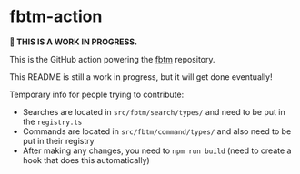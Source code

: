 # fbtm-action

**🚧 THIS IS A WORK IN PROGRESS.**

This is the GitHub action powering the [fbtm](https://github.com/brxxn/fbtm) repository.

This README is still a work in progress, but it will get done eventually!

Temporary info for people trying to contribute:

- Searches are located in `src/fbtm/search/types/` and need to be put in the `registry.ts`
- Commands are located in `src/fbtm/command/types/` and also need to be put in their registry
- After making any changes, you need to `npm run build` (need to create a hook that does this automatically)